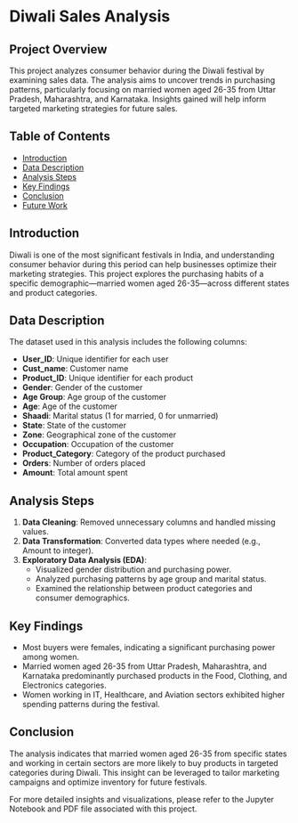 # Diwali Sales Analysis

## Project Overview
This project analyzes consumer behavior during the Diwali festival by examining sales data. The analysis aims to uncover trends in purchasing patterns, particularly focusing on married women aged 26-35 from Uttar Pradesh, Maharashtra, and Karnataka. Insights gained will help inform targeted marketing strategies for future sales.

## Table of Contents
- [Introduction](#introduction)
- [Data Description](#data-description)
- [Analysis Steps](#analysis-steps)
- [Key Findings](#key-findings)
- [Conclusion](#conclusion)
- [Future Work](#future-work)

## Introduction
Diwali is one of the most significant festivals in India, and understanding consumer behavior during this period can help businesses optimize their marketing strategies. This project explores the purchasing habits of a specific demographic—married women aged 26-35—across different states and product categories.

## Data Description
The dataset used in this analysis includes the following columns:
- **User_ID**: Unique identifier for each user
- **Cust_name**: Customer name
- **Product_ID**: Unique identifier for each product
- **Gender**: Gender of the customer
- **Age Group**: Age group of the customer
- **Age**: Age of the customer
- **Shaadi**: Marital status (1 for married, 0 for unmarried)
- **State**: State of the customer
- **Zone**: Geographical zone of the customer
- **Occupation**: Occupation of the customer
- **Product_Category**: Category of the product purchased
- **Orders**: Number of orders placed
- **Amount**: Total amount spent

## Analysis Steps
1. **Data Cleaning**: Removed unnecessary columns and handled missing values.
2. **Data Transformation**: Converted data types where needed (e.g., Amount to integer).
3. **Exploratory Data Analysis (EDA)**:
   - Visualized gender distribution and purchasing power.
   - Analyzed purchasing patterns by age group and marital status.
   - Examined the relationship between product categories and consumer demographics.

## Key Findings
- Most buyers were females, indicating a significant purchasing power among women.
- Married women aged 26-35 from Uttar Pradesh, Maharashtra, and Karnataka predominantly purchased products in the Food, Clothing, and Electronics categories.
- Women working in IT, Healthcare, and Aviation sectors exhibited higher spending patterns during the festival.

## Conclusion
The analysis indicates that married women aged 26-35 from specific states and working in certain sectors are more likely to buy products in targeted categories during Diwali. This insight can be leveraged to tailor marketing campaigns and optimize inventory for future festivals.

For more detailed insights and visualizations, please refer to the Jupyter Notebook and PDF file associated with this project.
